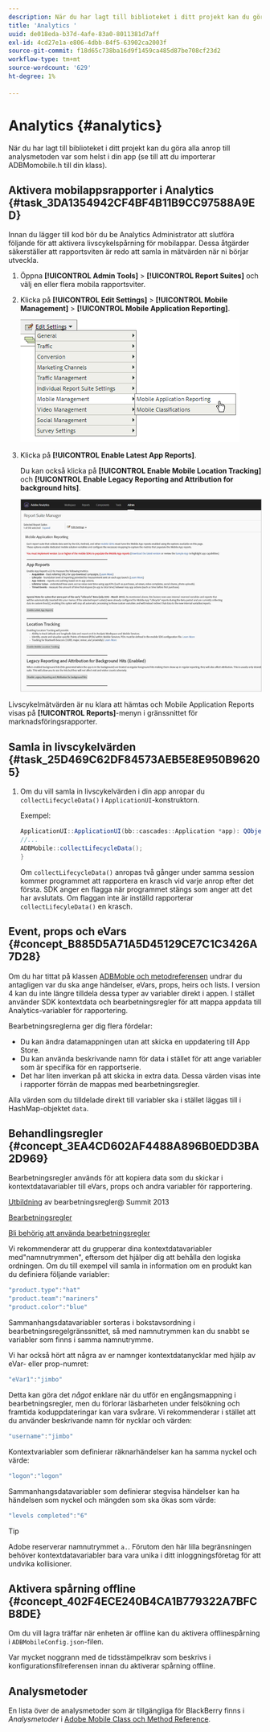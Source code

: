 ```yaml
---
description: När du har lagt till biblioteket i ditt projekt kan du göra alla anrop till analysmetoden var som helst i din app (se till att du importerar ADBMomobile.h till din klass).
title: 'Analytics '
uuid: de018eda-b37d-4afe-83a0-8011381d7aff
exl-id: 4cd27e1a-e806-4dbb-84f5-63902ca2003f
source-git-commit: f18d65c738ba16d9f1459ca485d87be708cf23d2
workflow-type: tm+mt
source-wordcount: '629'
ht-degree: 1%

---
```


# Analytics  {#analytics}

När du har lagt till biblioteket i ditt projekt kan du göra alla anrop till analysmetoden var som helst i din app (se till att du importerar ADBMomobile.h till din klass).

## Aktivera mobilappsrapporter i Analytics {#task_3DA1354942CF4BF4B11B9CC97588A9ED}

Innan du lägger till kod bör du be Analytics Administrator att slutföra följande för att aktivera livscykelspårning för mobilappar. Dessa åtgärder säkerställer att rapportsviten är redo att samla in mätvärden när ni börjar utveckla.

1. Öppna **[!UICONTROL Admin Tools]** > **[!UICONTROL Report Suites]** och välj en eller flera mobila rapportsviter.
1. Klicka på **[!UICONTROL Edit Settings]** > **[!UICONTROL Mobile Management]** > **[!UICONTROL Mobile Application Reporting]**.

   ![Mobilinställningar](assets/mobile-settings.png)

1. Klicka på **[!UICONTROL Enable Latest App Reports]**.

   Du kan också klicka på **[!UICONTROL Enable Mobile Location Tracking]** och **[!UICONTROL Enable Legacy Reporting and Attribution for background hits]**.

   ![Aktivera livscykel](assets/enable-lifecycle.png)

Livscykelmätvärden är nu klara att hämtas och Mobile Application Reports visas på **[!UICONTROL Reports]**-menyn i gränssnittet för marknadsföringsrapporter.

## Samla in livscykelvärden {#task_25D469C62DF84573AEB5E8E950B96205}

1. Om du vill samla in livscykelvärden i din app anropar du `collectLifecycleData()` i `ApplicationUI`-konstruktorn.

   Exempel:

   ```java
   ApplicationUI::ApplicationUI(bb::cascades::Application *app): QObject(app) { 
   //... 
   ADBMobile::collectLifecycleData(); 
   } 
   ```

   Om `collectLifecycleData()` anropas två gånger under samma session kommer programmet att rapportera en krasch vid varje anrop efter det första. SDK anger en flagga när programmet stängs som anger att det har avslutats. Om flaggan inte är inställd rapporterar `collectLifecyleData()` en krasch.

## Event, props och eVars {#concept_B885D5A71A5D45129CE7C1C3426A7D28}

Om du har tittat på klassen [ADBMoble och metodreferensen](/help/blackberry/methods.md) undrar du antagligen var du ska ange händelser, eVars, props, heirs och lists. I version 4 kan du inte längre tilldela dessa typer av variabler direkt i appen. I stället använder SDK kontextdata och bearbetningsregler för att mappa appdata till Analytics-variabler för rapportering.

Bearbetningsreglerna ger dig flera fördelar:

* Du kan ändra datamappningen utan att skicka en uppdatering till App Store.
* Du kan använda beskrivande namn för data i stället för att ange variabler som är specifika för en rapportserie.
* Det har liten inverkan på att skicka in extra data. Dessa värden visas inte i rapporter förrän de mappas med bearbetningsregler.

Alla värden som du tilldelade direkt till variabler ska i stället läggas till i HashMap-objektet `data`.

## Behandlingsregler {#concept_3EA4CD602AF4488A896B0EDD3BA2D969}

Bearbetningsregler används för att kopiera data som du skickar i kontextdatavariabler till eVars, props och andra variabler för rapportering.

[Utbildning](https://tv.adobe.com/embed/1181/16506/)  av bearbetningsregler@ Summit 2013

[Bearbetningsregler](https://experienceleague.adobe.com/docs/analytics/admin/admin-tools/processing-rules/processing-rules.html)

[Bli behörig att använda bearbetningsregler](https://helpx.adobe.com/analytics/kb/processing-rules-authorization.html)

Vi rekommenderar att du grupperar dina kontextdatavariabler med&quot;namnutrymmen&quot;, eftersom det hjälper dig att behålla den logiska ordningen. Om du till exempel vill samla in information om en produkt kan du definiera följande variabler:

```js
"product.type":"hat" 
"product.team":"mariners" 
"product.color":"blue"
```

Sammanhangsdatavariabler sorteras i bokstavsordning i bearbetningsregelgränssnittet, så med namnutrymmen kan du snabbt se variabler som finns i samma namnutrymme.

Vi har också hört att några av er namnger kontextdatanycklar med hjälp av eVar- eller prop-numret:

```js
"eVar1":"jimbo"
```

Detta kan göra det *något* enklare när du utför en engångsmappning i bearbetningsregler, men du förlorar läsbarheten under felsökning och framtida koduppdateringar kan vara svårare. Vi rekommenderar i stället att du använder beskrivande namn för nycklar och värden:

```js
"username":"jimbo"
```

Kontextvariabler som definierar räknarhändelser kan ha samma nyckel och värde:

```js
"logon":"logon"
```

Sammanhangsdatavariabler som definierar stegvisa händelser kan ha händelsen som nyckel och mängden som ska ökas som värde:

```js
"levels completed":"6"
```

>[!TIP]
>
>Adobe reserverar namnutrymmet `a.`. Förutom den här lilla begränsningen behöver kontextdatavariabler bara vara unika i ditt inloggningsföretag för att undvika kollisioner.

## Aktivera spårning offline {#concept_402F4ECE240B4CA1B779322A7BFCB8DE}

Om du vill lagra träffar när enheten är offline kan du aktivera offlinespårning i `ADBMobileConfig.json`-filen.

Var mycket noggrann med de tidsstämpelkrav som beskrivs i konfigurationsfilreferensen innan du aktiverar spårning offline.

## Analysmetoder

En lista över de analysmetoder som är tillgängliga för BlackBerry finns i *Analysmetoder* i [Adobe Mobile Class och Method Reference](/help/blackberry/methods.md).
